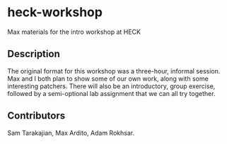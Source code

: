 # heck-workshop
Max materials for the intro workshop at HECK

## Description
The original format for this workshop was a three-hour, informal session. Max and I both plan to show some of our own work, along with some interesting patchers. There will also be an introductory, group exercise, followed by a semi-optional lab assignment that we can all try together.

## Contributors
Sam Tarakajian, Max Ardito, Adam Rokhsar.
